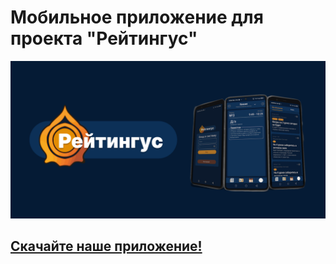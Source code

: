 # Мобильное приложение для проекта "Рейтингус"


![mobile thumb.png](https://github.com/ratingus/ratingus_mobile/blob/main/mobile_thumb.png)

## [Скачайте наше приложение!](https://github.com/ratingus/ratingus_mobile/releases/tag/RELEASE-0.1)